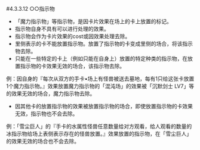 #4.3.3.12        ○○指示物
* 「魔力指示物」等指示物，是因卡片效果在场上的卡上放置的标记。
* 指示物自身不具有可以进行处理的效果。
* 指示物会作为卡片效果的cost或因效果处理去除。
* 里侧表示的卡不能放置指示物。放置了指示物的卡变成里侧的场合，将该指示物去除。
* 只能在一些特定的卡上（例如只能在自身上）放置的特定种类的指示物，在放置指示物的卡效果无效的场合，该指示物去除。

例：因自身的『每次从双方的手卡•场上有怪兽被送去墓地，每有1只给这张卡放置1个魔力指示物。』效果放置魔力指示物的「混沌场」的效果被「沉默剑士 LV7」等的效果无效的场合，魔力指示物去除。
* 因其他卡的放置指示物的效果被放置指示物的场合，即使放置指示物的卡效果无效，指示物也不会去除。

例：「雪尘巨人」的『手卡的水属性怪兽任意数量给对方观看，给人观看的数量的冰指示物给场上表侧表示存在的怪兽放置。』效果放置的指示物，在「雪尘巨人」的效果无效的场合也不会去除。
